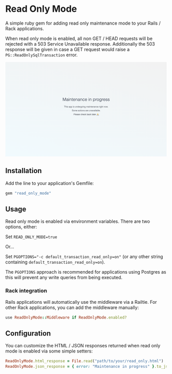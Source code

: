 # Read Only Mode

A simple ruby gem for adding read only maintenance mode to your Rails / Rack applications.

When read only mode is enabled, all non GET / HEAD requests will be rejected with a 503 Service Unavailable response. Additionally the 503 response will be given in case a GET request would raise a `PG::ReadOnlySqlTransaction` error.

![screenshot](https://github.com/reclaim-the-stack/read-only-mode/blob/master/html-screenshot.png?raw=true)

## Installation

Add the line to your application's Gemfile:

```ruby
gem "read_only_mode"
```

## Usage

Read only mode is enabled via environment variables. There are two options, either:

Set `READ_ONLY_MODE=true`

Or...

Set `PGOPTIONS="-c default_transaction_read_only=on"` (or any other string containing `default_transaction_read_only=on`).

The `PGOPTIONS` approach is recommended for applications using Postgres as this will prevent any write queries from being executed.

### Rack integration

Rails applications will automatically use the middleware via a Railtie. For other Rack applications, you can add the middleware manually:

```ruby
use ReadOnlyMode::Middleware if ReadOnlyMode.enabled?
```

## Configuration

You can customize the HTML / JSON responses returned when read only mode is enabled via some simple setters:

```ruby
ReadOnlyMode.html_response = File.read("path/to/your/read_only.html")
ReadOnlyMode.json_response = { error: "Maintenance in progress" }.to_json
```
